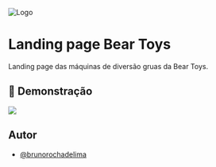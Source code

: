 
![Logo](https://i.postimg.cc/sDLqV9fV/logo-bear-toys.png)


# Landing page Bear Toys

Landing page das máquinas de diversão gruas da Bear Toys.


## 🎨 Demonstração

![](https://i.postimg.cc/t4wHCM29/bear.png)


## Autor

- [@brunorochadelima](https://github.com/brunorochadelima)


